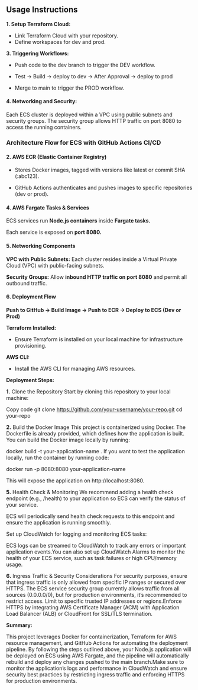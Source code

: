 ## Usage Instructions

**1. Setup Terraform Cloud:**

- Link Terraform Cloud with your repository.
- Define workspaces for dev and prod.


**3. Triggering Workflows:**

- Push code to the dev branch to trigger the DEV workflow.

- Test -> Build -> deploy to dev -> After Approval -> deploy to prod

- Merge to main to trigger the PROD workflow.


#### 4. Networking and Security:

Each ECS cluster is deployed within a VPC using public subnets and security groups.
The security group allows HTTP traffic on port 8080 to access the running containers.

### Architecture Flow for ECS with GitHub Actions CI/CD


#### 2. AWS ECR (Elastic Container Registry)

- Stores Docker images, tagged with versions like latest or commit SHA (:abc123).

- GitHub Actions authenticates and pushes images to specific repositories (dev or prod).


#### 4. AWS Fargate Tasks & Services

ECS services run **Node.js containers** inside **Fargate tasks.**

Each service is exposed on **port 8080.**

#### 5. Networking Components

**VPC with Public Subnets:** Each cluster resides inside a Virtual Private Cloud (VPC) with public-facing subnets.

**Security Groups:** Allow **inbound HTTP traffic on port 8080** and permit all outbound traffic.

#### 6. Deployment Flow

**Push to GitHub → Build Image → Push to ECR → Deploy to ECS (Dev or Prod)**

**Terraform Installed:** 

- Ensure Terraform is installed on your local machine for infrastructure provisioning.

**AWS CLI:**

- Install the AWS CLI for managing AWS resources.

**Deployment Steps:**

**1.** Clone the Repository
Start by cloning this repository to your local machine:

 Copy code
git clone https://github.com/your-username/your-repo.git
cd your-repo

**2.** Build the Docker Image
This project is containerized using Docker. The Dockerfile is already provided, which defines how the application is built. You can build the Docker image locally by running:

docker build -t your-application-name .
If you want to test the application locally, run the container by running code:

docker run -p 8080:8080 your-application-name

This will expose the application on http://localhost:8080.


**5.** Health Check & Monitoring
We recommend adding a health check endpoint (e.g., /health) to your application so ECS can verify the status of your service. 

ECS will periodically send health check requests to this endpoint and ensure the application is running smoothly.

Set up CloudWatch for logging and monitoring ECS tasks:

ECS logs can be streamed to CloudWatch to track any errors or important application events.You can also set up CloudWatch Alarms to monitor the health of your ECS service, such as task failures or high CPU/memory usage.

**6.** Ingress Traffic & Security Considerations
For security purposes, ensure that ingress traffic is only allowed from specific IP ranges or secured over HTTPS. The ECS service security group currently allows traffic from all sources (0.0.0.0/0), but for production environments, it’s recommended to restrict access. Limit to specific trusted IP addresses or regions.Enforce HTTPS by integrating AWS Certificate Manager (ACM) with Application Load Balancer (ALB) or CloudFront for SSL/TLS termination.

**Summary:**

This project leverages Docker for containerization, Terraform for AWS resource management, and GitHub Actions for automating the deployment pipeline. By following the steps outlined above, your Node.js application will be deployed on ECS using AWS Fargate, and the pipeline will automatically rebuild and deploy any changes pushed to the main branch.Make sure to monitor the application’s logs and performance in CloudWatch and ensure security best practices by restricting ingress traffic and enforcing HTTPS for production environments.
